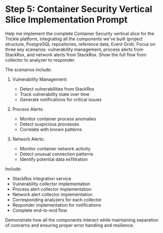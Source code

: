 # Step 5: Container Security Vertical Slice Implementation Prompt

Help me implement the complete Container Security vertical slice for the Trickle platform, integrating all the components we've built (project structure, PostgreSQL repositories, reference data, Event Grid). Focus on three key scenarios: vulnerability management, process alerts from StackRox, and network alerts from StackRox. Show the full flow from collector to analyzer to responder.

The scenarios include:
1. Vulnerability Management:
   - Detect vulnerabilities from StackRox
   - Track vulnerability state over time
   - Generate notifications for critical issues

2. Process Alerts:
   - Monitor container process anomalies
   - Detect suspicious processes
   - Correlate with known patterns

3. Network Alerts:
   - Monitor container network activity
   - Detect unusual connection patterns
   - Identify potential data exfiltration

Include:
- StackRox integration service
- Vulnerability collector implementation
- Process alert collector implementation
- Network alert collector implementation
- Corresponding analyzers for each collector
- Responder implementation for notifications
- Complete end-to-end flow

Demonstrate how all the components interact while maintaining separation of concerns and ensuring proper error handling and resilience.